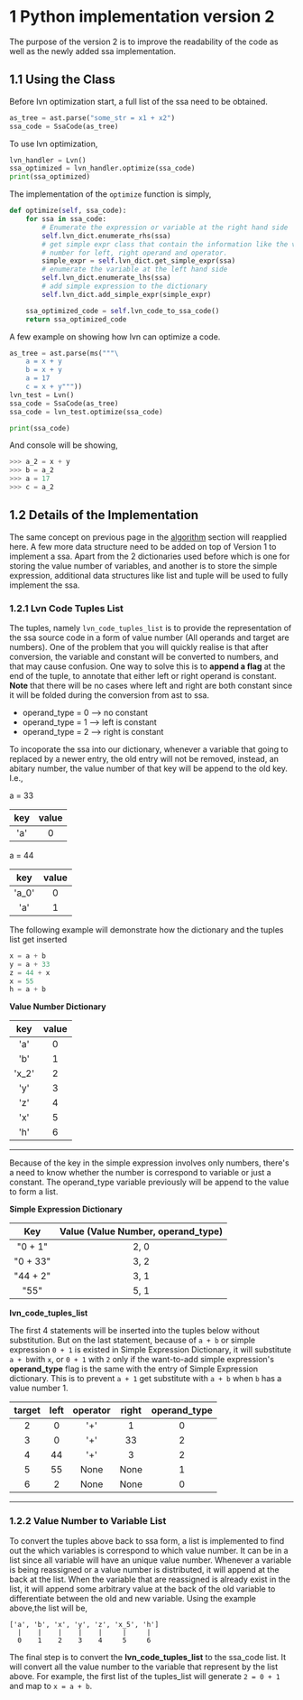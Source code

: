 # 1 Python implementation version 2
The purpose of the version 2 is to improve the readability of the code as well as the newly added ssa implementation. 

## 1.1 Using the Class
Before lvn optimization start, a full list of the ssa need to be obtained. 
```python
as_tree = ast.parse("some_str = x1 + x2")
ssa_code = SsaCode(as_tree)
```
To use lvn optimization, 
```python
lvn_handler = Lvn()
ssa_optimized = lvn_handler.optimize(ssa_code)
print(ssa_optimized)
```

The implementation of the `optimize` function is simply, 
```python
def optimize(self, ssa_code):
    for ssa in ssa_code:
        # Enumerate the expression or variable at the right hand side
        self.lvn_dict.enumerate_rhs(ssa)
        # get simple expr class that contain the information like the value
        # number for left, right operand and operator. 
        simple_expr = self.lvn_dict.get_simple_expr(ssa)
        # enumerate the variable at the left hand side
        self.lvn_dict.enumerate_lhs(ssa)
        # add simple expression to the dictionary
        self.lvn_dict.add_simple_expr(simple_expr)

    ssa_optimized_code = self.lvn_code_to_ssa_code()
    return ssa_optimized_code
```
A few example on showing how lvn can optimize a code. 
```python
as_tree = ast.parse(ms("""\
    a = x + y
    b = x + y
    a = 17
    c = x + y"""))
lvn_test = Lvn()
ssa_code = SsaCode(as_tree)
ssa_code = lvn_test.optimize(ssa_code)

print(ssa_code)
```
And console will be showing, 
```python
>>> a_2 = x + y
>>> b = a_2
>>> a = 17
>>> c = a_2
```

## 1.2 Details of the Implementation
The same concept on previous page in the [algorithm](https://github.com/usagitoneko97/python-ast/tree/master/A3.LVN#113-algorithm-in-details) section will reapplied here. A few more data structure need to be added on top of Version 1 to implement a ssa. Apart from the 2 dictionaries used before which is one for storing the value number of variables, and another is to store the simple expression, additional data structures like list and tuple will be used to fully implement the ssa. 

### 1.2.1 Lvn Code Tuples List
The tuples, namely `lvn_code_tuples_list` is to provide the representation of the ssa source code in a form of value number (All operands and target are numbers). One of the problem that you will quickly realise is that after conversion, the variable and constant will be converted to numbers, and that may cause confusion. One way to solve this is to **append a flag** at the end of the tuple, to annotate that either left or right operand is constant. **Note** that there will be no cases where left and right are both constant since it will be folded during the conversion from ast to ssa.


- operand_type = 0   --> no constant
- operand_type = 1   --> left is constant
- operand_type = 2   --> right is constant

To incoporate the ssa into our dictionary, whenever a variable that going to replaced by a newer entry, the old entry will not be removed, instead, an abitary number, the value number of that key will be append to the old key. I.e., 

a = 33

| key | value |
|:---:|:---:  |
| 'a' |   0   |

a = 44

| key | value |
|:---:|:---:  |
| 'a_0'|   0   |
| 'a' |   1   |

The following example will demonstrate how the dictionary and the tuples list get inserted

```python
x = a + b
y = a + 33
z = 44 + x
x = 55
h = a + b
``` 
**Value Number Dictionary**

| key | value | 
| :--:| :---: |
| 'a' |  0    |
| 'b' |  1    |
| 'x_2' |  2    |
| 'y' |  3    |
| 'z' |  4    |
| 'x' |  5 |
| 'h' | 6 |

---
Because of the key in the simple expression involves only numbers, there's a need to know whether the number is correspond to variable or just a constant. The operand_type variable previously will be append to the value to form a list. 

**Simple Expression Dictionary**

| Key     | Value (Value Number, operand_type) |
| :--:    | :---: |
| "0 + 1" |   2, 0|
| "0 + 33" |  3, 2|
| "44 + 2" | 3, 1  |
| "55"   |    5, 1|

**lvn_code_tuples_list**

The first 4 statements will be inserted into the tuples below without substitution. But on the last statement, because of `a + b` or simple expression `0 + 1` is existed in Simple Expression Dictionary, it will substitute `a + b`with `x`, or `0 + 1` with `2` only if the want-to-add simple expression's **operand_type** flag is the same with the entry of Simple Expression dictionary. This is to prevent `a + 1` get substitute with `a + b` when `b` has a value number 1. 

| target | left | operator | right | operand_type |
| :----: | :---:|  :---:   | :---: |  :-----:    |
| 2      |  0   |   '+'    |  1    |    0        |
| 3      |  0   |   '+'    |  33   |    2        |
| 4      |  44  |   '+'    |  3    |    2        |
| 5      |  55  |   None   |  None |    1        |
| 6      |  2   |   None   |  None |    0        |

---

### 1.2.2 Value Number to Variable List
To convert the tuples above back to ssa form, a list is implemented to find out the which variables is correspond to which value number. It can be in a list since all variable will have an unique value number. Whenever a variable is being reassigned or a value number is distributed, it will append at the back at the list. When the variable that are reassigned is already exist in the list, it will append some arbitrary value at the back of the old variable to differentiate between the old and new variable. Using the example above,the list will be, 

    ['a', 'b', 'x', 'y', 'z', 'x_5', 'h']
      |    |    |    |    |     |     |
      0    1    2    3    4     5     6
 
The final step is to convert the **lvn_code_tuples_list** to the ssa_code list. It will convert all the value number to the variable that represent by the list above. For example, the first list of the tuples_list will generate `2 = 0 + 1` and map to `x = a + b`. 

